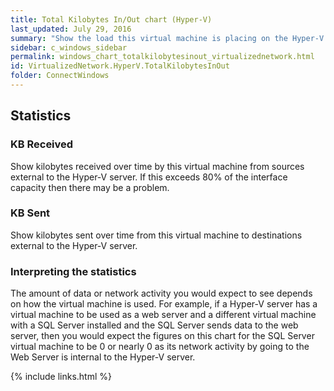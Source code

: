 ```yaml
---
title: Total Kilobytes In/Out chart (Hyper-V)
last_updated: July 29, 2016
summary: "Show the load this virtual machine is placing on the Hyper-V server network bandwidth. For this chart network traffic is defined as that passing through locations external to the Hyper-V server and the virtual machine. Network traffic passing between virtual machines on the same Hyper-V server does not count."
sidebar: c_windows_sidebar
permalink: windows_chart_totalkilobytesinout_virtualizednetwork.html
id: VirtualizedNetwork.HyperV.TotalKilobytesInOut
folder: ConnectWindows
---
```



## Statistics

### KB Received
Show kilobytes received over time by this virtual machine from sources external to the Hyper-V server. If this exceeds 80% of the interface capacity then there may be a problem.

### KB Sent
Show kilobytes sent over time from this virtual machine to destinations external to the Hyper-V server.

### Interpreting the statistics
The amount of data or network activity you would expect to see depends on how the virtual machine is used. For example, if a Hyper-V server has a virtual machine to be used as a web server and a different virtual machine with a SQL Server installed and the SQL Server sends data to the web server, then you would expect the figures on this chart for the SQL Server virtual machine to be 0 or nearly 0 as its network activity by going to the Web Server is internal to the Hyper-V server.

{% include links.html %}
